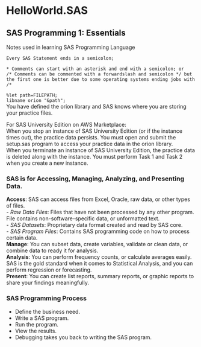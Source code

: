 # HelloWorld.SAS

## SAS Programming 1: Essentials  
Notes used in learning SAS Programming Language  

`Every SAS Statement ends in a semicolon;`  

`* Comments can start with an asterisk and end with a semicolon; or`  
`/* Comments can be commented with a forwardslash and semicolon */ but the first one is better due to some operating systems ending jobs with /*`  
  
`%let path=FILEPATH; `  
`libname orion "&path";`  
You have defined the orion library and SAS knows where you are storing your practice files.  
  
  For SAS University Edition on AWS Marketplace:  
When you stop an instance of SAS University Edition (or if the instance times out), the practice data persists. You must open and submit the setup.sas program to access your practice data in the orion library.  
When you terminate an instance of SAS University Edition, the practice data is deleted along with the instance. You must perform Task 1 and Task 2 when you create a new instance.  


### SAS is for Accessing, Managing, Analyzing, and Presenting Data.  
__Access__: SAS can access files from Excel, Oracle, raw data, or other types of files.  
	- _Raw Data Files_: Files that have not been processed by any other program. File contains non-software-specific data, or unformatted text.  
	- _SAS Datasets_: Proprietary data format created and read by SAS core.  
	- _SAS Program Files_:  Contains SAS programming code on how to process certain data.  
**Manage**: You can subset data, create variables, validate or clean data, or combine data to ready it for analysis.  
**Analysis**: You can perform frequency counts, or calculate averages easily. SAS is the gold standard when it comes to Statistical Analysis, and you can perform regression or forecasting.  
**Present**: You can create list reports, summary reports, or graphic reports to share your findings meaningfully.  
  
### SAS Programming Process  
- Define the business need.  
- Write a SAS program.  
- Run the program.  
- View the results.  
- Debugging takes you back to writing the SAS program.  